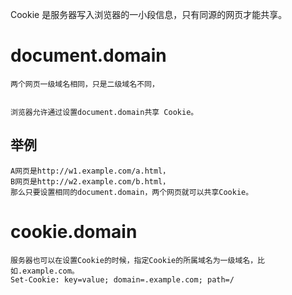 

Cookie 是服务器写入浏览器的一小段信息，只有同源的网页才能共享。

# document.domain

    两个网页一级域名相同，只是二级域名不同，
    
    
    浏览器允许通过设置document.domain共享 Cookie。


## 举例
    
    A网页是http://w1.example.com/a.html，
    B网页是http://w2.example.com/b.html，
    那么只要设置相同的document.domain，两个网页就可以共享Cookie。


#  cookie.domain

    服务器也可以在设置Cookie的时候，指定Cookie的所属域名为一级域名，比如.example.com。
    Set-Cookie: key=value; domain=.example.com; path=/